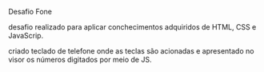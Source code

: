 Desafio Fone

desafio realizado para aplicar conchecimentos adquiridos de HTML, CSS e JavaScrip.

criado teclado de telefone onde as teclas são acionadas e apresentado no visor os números digitados por meio de JS.
